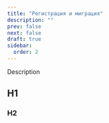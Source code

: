 ```yaml
---
title: "Регистрация и миграция"
description: ""
prev: false
next: false
draft: true
sidebar:
  order: 2
---
```


Description

## H1

### H2
